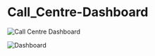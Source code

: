 # Call_Centre-Dashboard

![Call Centre Dashboard](https://github.com/wajeeha58/Call_Centre-Dashboard/assets/131583709/2df29331-2a20-44c9-b61e-0667a21dd61d)

![Dashboard](https://github.com/wajeeha58/Call_Centre-Dashboard/assets/131583709/360b1300-1fbd-441a-84ac-317f52cfdbc9)
